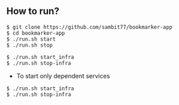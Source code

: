 

## How to run?

```shell
$ git clone https://github.com/sambit77/bookmarker-app
$ cd bookmarker-app
$ ./run.sh start
$ ./run.sh stop

$ ./run.sh start_infra
$ ./run.sh stop-infra
```

* To start only dependent services
```shell
$ ./run.sh start_infra
$ ./run.sh stop-infra
```